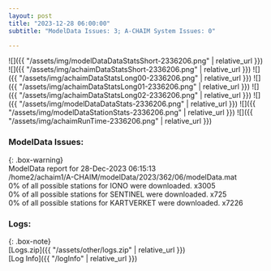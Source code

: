 ```yaml
---
layout: post
title: "2023-12-28 06:00:00"
subtitle: "ModelData Issues: 3; A-CHAIM System Issues: 0"

---
```


![]({{ "/assets/img/modelDataDataStatsShort-2336206.png" | relative_url }})
![]({{ "/assets/img/achaimDataStatsShort-2336206.png" | relative_url }})
![]({{ "/assets/img/achaimDataStatsLong00-2336206.png" | relative_url }})
![]({{ "/assets/img/achaimDataStatsLong01-2336206.png" | relative_url }})
![]({{ "/assets/img/achaimDataStatsLong02-2336206.png" | relative_url }})
![]({{ "/assets/img/modelDataDataStats-2336206.png" | relative_url }})
![]({{ "/assets/img/modelDataStationStats-2336206.png" | relative_url }})
![]({{ "/assets/img/achaimRunTime-2336206.png" | relative_url }})


### ModelData Issues:  
  
{: .box-warning}  
 ModelData report for 28-Dec-2023 06:15:13   
 /home2/achaim1/A-CHAIM/modelData/2023/362/06/modelData.mat   
 0% of all possible stations for IONO were downloaded. x3005   
 0% of all possible stations for SENTINEL were downloaded. x725   
 0% of all possible stations for KARTVERKET were downloaded. x7226   
  


### Logs:  
  
{: .box-note}  
[Logs.zip]({{ "/assets/other/logs.zip" | relative_url }})  
[Log Info]({{ "/logInfo" | relative_url }})  
